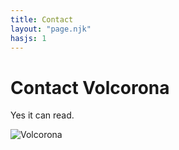 ```yaml
--- 
title: Contact
layout: "page.njk"
hasjs: 1
---
```


# Contact Volcorona

Yes it can read.

<!-- <div class="mydiv">
## This is heading 2
</div> -->

![Volcorona](https://assets.pokemon.com/assets/cms2/img/pokedex/full/637.png)